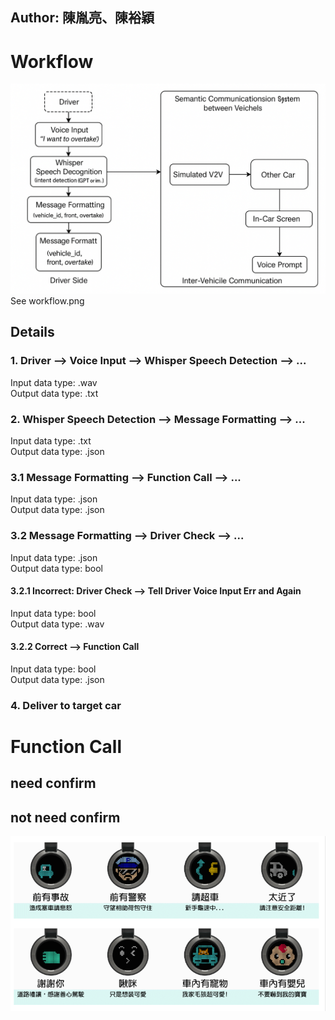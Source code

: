 ## Author: 陳胤亮、陳裕穎  
# **Workflow**


![Workflow Diagram](workflow.png)
See workflow.png

## Details

### 1. Driver --> Voice Input --> Whisper Speech Detection --> ...

Input data type: .wav  
Output data type: .txt   

### 2. Whisper Speech Detection  --> Message Formatting --> ...

Input data type: .txt   
Output data type: .json 

### 3.1 Message Formatting --> Function Call --> ...

Input data type: .json  
Output data type: .json   

### 3.2 Message Formatting --> Driver Check --> ...

Input data type: .json   
Output data type: bool   

#### 3.2.1 Incorrect: Driver Check --> Tell Driver Voice Input Err and Again

Input data type: bool   
Output data type: .wav   

#### 3.2.2 Correct --> Function Call

Input data type: bool   
Output data type: .json   

### 4. Deliver to target car






# **Function Call**

## need confirm


## not need confirm
![not_need_confirm concept](not_need_confirm.png)

